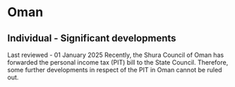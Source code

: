 # Oman
## Individual - Significant developments
Last reviewed - 01 January 2025
Recently, the Shura Council of Oman has forwarded the personal income tax (PIT) bill to the State Council. Therefore, some further developments in respect of the PIT in Oman cannot be ruled out.
